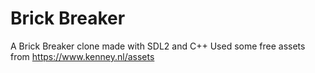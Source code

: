 # Brick Breaker
 
A Brick Breaker clone made with SDL2 and C++
Used some free assets from https://www.kenney.nl/assets
